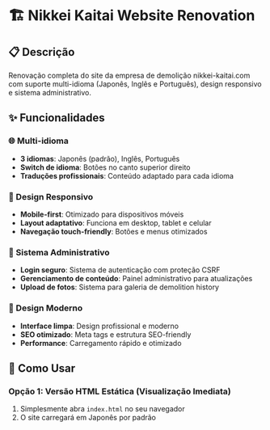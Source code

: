 # 🏗️ Nikkei Kaitai Website Renovation

## 📋 Descrição
Renovação completa do site da empresa de demolição nikkei-kaitai.com com suporte multi-idioma (Japonês, Inglês e Português), design responsivo e sistema administrativo.

## ✨ Funcionalidades

### 🌐 Multi-idioma
- **3 idiomas**: Japonês (padrão), Inglês, Português
- **Switch de idioma**: Botões no canto superior direito
- **Traduções profissionais**: Conteúdo adaptado para cada idioma

### 📱 Design Responsivo
- **Mobile-first**: Otimizado para dispositivos móveis
- **Layout adaptativo**: Funciona em desktop, tablet e celular
- **Navegação touch-friendly**: Botões e menus otimizados

### 🔐 Sistema Administrativo
- **Login seguro**: Sistema de autenticação com proteção CSRF
- **Gerenciamento de conteúdo**: Painel administrativo para atualizações
- **Upload de fotos**: Sistema para galeria de demolition history

### 🎨 Design Moderno
- **Interface limpa**: Design profissional e moderno
- **SEO otimizado**: Meta tags e estrutura SEO-friendly
- **Performance**: Carregamento rápido e otimizado

## 🚀 Como Usar

### Opção 1: Versão HTML Estática (Visualização Imediata)
1. Simplesmente abra `index.html` no seu navegador
2. O site carregará em Japonês por padrão
